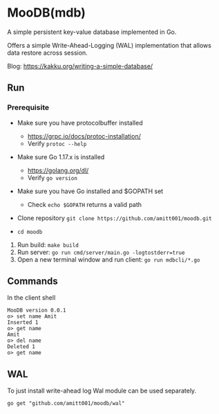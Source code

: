 # MooDB(mdb)

A simple persistent key-value database implemented in Go.

Offers a simple Write-Ahead-Logging (WAL) implementation that allows data restore across session.

Blog: https://kakku.org/writing-a-simple-database/

## Run
### Prerequisite

- Make sure you have protocolbuffer installed
  - https://grpc.io/docs/protoc-installation/
  - Verify `protoc --help`
- Make sure Go 1.17.x is installed
  - https://golang.org/dl/
  - Verify `go version`
- Make sure you have Go installed and $GOPATH set
  - Check `echo $GOPATH` returns a valid path
- Clone repository `git clone https://github.com/amitt001/moodb.git`

- `cd moodb`

1. Run build: `make build`
2. Run server: `go run cmd/server/main.go -logtostderr=true`
3. Open a new terminal window and run client: `go run mdbcli/*.go`

## Commands

In the client shell

```
MooDB version 0.0.1
o> set name Amit
Inserted 1
o> get name
Amit
o> del name
Deleted 1
o> get name
```

## WAL

To just install write-ahead log Wal module can be used separately.

`go get "github.com/amitt001/moodb/wal"`

